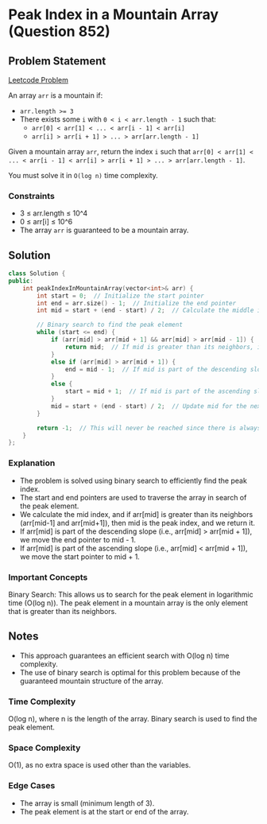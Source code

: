# Peak Index in a Mountain Array (Question 852)

## Problem Statement

[Leetcode Problem](https://leetcode.com/problems/peak-index-in-a-mountain-array/)

An array `arr` is a mountain if:

-   `arr.length >= 3`
-   There exists some `i` with `0 < i < arr.length - 1` such that:
    -   `arr[0] < arr[1] < ... < arr[i - 1] < arr[i]`
    -   `arr[i] > arr[i + 1] > ... > arr[arr.length - 1]`

Given a mountain array `arr`, return the index `i` such that `arr[0] < arr[1] < ... < arr[i - 1] < arr[i] > arr[i + 1] > ... > arr[arr.length - 1]`.

You must solve it in `O(log n)` time complexity.

### Constraints

-   3 ≤ arr.length ≤ 10^4
-   0 ≤ arr[i] ≤ 10^6
-   The array `arr` is guaranteed to be a mountain array.

## Solution

```cpp
class Solution {
public:
    int peakIndexInMountainArray(vector<int>& arr) {
        int start = 0;  // Initialize the start pointer
        int end = arr.size() - 1;  // Initialize the end pointer
        int mid = start + (end - start) / 2;  // Calculate the middle index

        // Binary search to find the peak element
        while (start <= end) {
            if (arr[mid] > arr[mid + 1] && arr[mid] > arr[mid - 1]) {
                return mid;  // If mid is greater than its neighbors, it's the peak
            }
            else if (arr[mid] > arr[mid + 1]) {
                end = mid - 1;  // If mid is part of the descending slope, move left
            }
            else {
                start = mid + 1;  // If mid is part of the ascending slope, move right
            }
            mid = start + (end - start) / 2;  // Update mid for the next iteration
        }

        return -1;  // This will never be reached since there is always a peak
    }
};
```

### Explanation

-   The problem is solved using binary search to efficiently find the peak index.
-   The start and end pointers are used to traverse the array in search of the peak element.
-   We calculate the mid index, and if arr[mid] is greater than its neighbors (arr[mid-1] and arr[mid+1]), then mid is the peak index, and we return it.
-   If arr[mid] is part of the descending slope (i.e., arr[mid] > arr[mid + 1]), we move the end pointer to mid - 1.
-   If arr[mid] is part of the ascending slope (i.e., arr[mid] < arr[mid + 1]), we move the start pointer to mid + 1.

### Important Concepts

Binary Search: This allows us to search for the peak element in logarithmic time (O(log n)).
The peak element in a mountain array is the only element that is greater than its neighbors.

## Notes

-   This approach guarantees an efficient search with O(log n) time complexity.
-   The use of binary search is optimal for this problem because of the guaranteed mountain structure of the array.

### Time Complexity

O(log n), where n is the length of the array. Binary search is used to find the peak element.

### Space Complexity

O(1), as no extra space is used other than the variables.

### Edge Cases

-   The array is small (minimum length of 3).
-   The peak element is at the start or end of the array.
